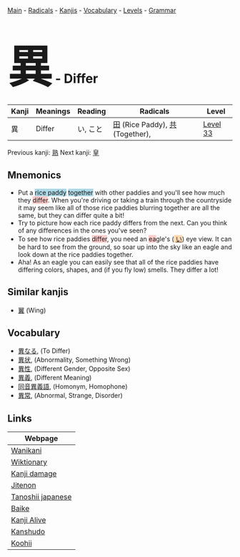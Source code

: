 <style> bigfont {font-size: 100px}</style>
[Main](../README.md) -
[Radicals](../radicals.md) -
[Kanjis](../kanjis.md) -
[Vocabulary](../vocabulary.md) -
[Levels](../levels.md) -
[Grammar](../grammar.md)
# <bigfont> 異</bigfont> - Differ 

| Kanji | Meanings | Reading | Radicals | Level |
| --- | --- | --- | --- | --- |
| 異 | Differ | い, こと | [田](../radicals/田.md) (Rice Paddy), [共](../radicals/共.md) (Together),  | [Level 33](../levels/wk_level33.md) |

Previous kanji: [熟](熟.md) Next kanji: [皇](皇.md) 

## Mnemonics
 * Put a <span style="background-color:#ADD8E6"> rice paddy</span> <span style="background-color:#ADD8E6"> together</span> with other paddies and you'll see how much they <span style="background-color:#ffcccb"> differ</span>. When you're driving or taking a train through the countryside it may seem like all of those rice paddies blurring together are all the same, but they can differ quite a bit!
* Try to picture how each rice paddy differs from the next. Can you think of any differences in the ones you've seen?
* To see how rice paddies <span style="background-color:#ffcccb"> differ</span>, you need an <span style="background-color:#ffcccb"> ea</span>gle's (<span style="background-color:#fed8b1"> [い](https://jisho.org/search/い)</span>) eye view. It can be hard to see from the ground, so soar up into the sky like an eagle and look down at the rice paddies together.
* Aha! As an eagle you can easily see that all of the rice paddies have differing colors, shapes, and (if you fly low) smells. They differ a lot!


## Similar kanjis
 * [翼](翼.md) (Wing)


## Vocabulary
 * [異なる](../vocabulary/異.md), (To Differ)
* [異状](../vocabulary/異.md), (Abnormality, Something Wrong)
* [異性](../vocabulary/異.md), (Different Gender, Opposite Sex)
* [異義](../vocabulary/異.md), (Different Meaning)
* [同音異義語](../vocabulary/異.md), (Homonym, Homophone)
* [異常](../vocabulary/異.md), (Abnormal, Strange, Disorder)



## Links 

| Webpage |
| --- |
| [Wanikani          ](https://www.wanikani.com/kanji/異) |
| [Wiktionary        ](https://en.wiktionary.org/wiki/異) |
| [Kanji damage      ](http://www.kanjidamage.com/kanji/search?utf8=✓&q=異) |
| [Jitenon           ](https://jitenon.com/kanji/異) |
| [Tanoshii japanese ](https://www.tanoshiijapanese.com/dictionary/kanji.cfm?k=異) |
| [Baike             ](https://baike.baidu.com/item/異) |
| [Kanji Alive       ](https://app.kanjialive.com/異) |
| [Kanshudo          ](https://www.kanshudo.com/searchmn?q=異) |
| [Koohii            ](https://kanji.koohii.com/study/kanji/異) |
